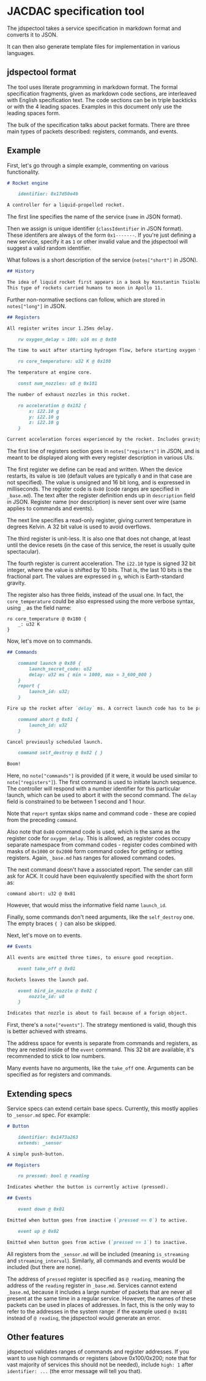 # JACDAC specification tool

The jdspectool takes a service specification in markdown format and converts it to JSON.

It can then also generate template files for implementation in various languages.

## jdspectool format

The tool uses literate programming in markdown format.
The formal specification fragments, given as markdown code sections, are interleaved with
English specification text.
The code sections can be in triple backticks or with the 4 leading spaces.
Examples in this document only use the leading spaces form.

The bulk of the specification talks about packet formats.
There are three main types of packets described: registers, commands, and events.

## Example

First, let's go through a simple example, commenting on various functionality.

```markdown
# Rocket engine

    identifier: 0x17d50e4b

A controller for a liquid-propelled rocket.
```

The first line specifies the name of the service (`name` in JSON format).

Then we assign is unique identifier (`classIdentifier` in JSON format).
These identifers are always of the form `0x1-------`.
If you're just defining a new service, specify it as `1` or other invalid value
and the jdspectool will suggest a valid random identifier.

What follows is a short description of the service (`notes["short"]` in JSON).

```markdown
## History

The idea of liquid rocket first appears in a book by Konstantin Tsiolkovsky.
This type of rockets carried humans to moon in Apollo 11.
```

Further non-normative sections can follow, which are stored in `notes["long"]` in JSON.

```markdown
## Registers

All register writes incur 1.25ms delay.

    rw oxygen_delay = 100: u16 ms @ 0x80

The time to wait after starting hydrogen flow, before starting oxygen flow.

    ro core_temperature: u32 K @ 0x180

The temperature at engine core.

    const num_nozzles: u8 @ 0x181

The number of exhaust nozzles in this rocket.

    ro acceleration @ 0x182 {
        x: i22.10 g
        y: i22.10 g
        z: i22.10 g
    }

Current acceleration forces experienced by the rocket. Includes gravity.
```

The first line of registers section goes in `notes["registers"]` in JSON,
and is meant to be displayed along with every register description in various UIs.

The first register we define can be read and written.
When the device restarts, its value is `100` (default values are
typically `0` and in that case are not specified).
The value is unsigned and 16 bit long, and is expressed in milliseconds.
The register code is `0x80` (code ranges are specified in `_base.md`).
The text after the register definition ends up in `description` field in JSON.
Register name (nor description) is never sent over wire (same applies to commands
and events).

The next line specifies a read-only register, giving current temperature in degrees Kelvin.
A 32 bit value is used to avoid overflows.

The third register is unit-less.
It is also one that does not change, at least until the device resets
(in the case of this service, the reset is usually quite spectacular).

The fourth register is current acceleration.
The `i22.10` type is signed 32 bit integer, where the value is shifted by 10 bits.
That is, the last 10 bits is the fractional part.
The values are expressed in `g`, which is Earth-standard gravity.

The register also has three fields, instead of the usual one.
In fact, the `core_temperature` could be also expressed using the more verbose syntax,
using `_` as the field name:

```
ro core_temperature @ 0x180 {
    _: u32 K
}
```

Now, let's move on to commands.

```markdown
## Commands

    command launch @ 0x80 {
        launch_secret_code: u32
        delay: u32 ms { min = 1000, max = 3_600_000 }
    }
    report {
        launch_id: u32;
    }

Fire up the rocket after `delay` ms. A correct launch code has to be provided.

    command abort @ 0x81 {
        launch_id: u32
    }

Cancel previously scheduled launch.

    command self_destroy @ 0x82 { }

Boom!
```

Here, no `note["commands"]` is provided (if it were, it would be used similar to `note["registers"]`).
The first command is used to initiate launch sequence.
The controller will respond with a number identifier for this particular launch, which
can be used to abort it with the second command.
The `delay` field is constrained to be between 1 second and 1 hour.

Note that `report` syntax skips name and command code - these are copied from the preceding
`command`.

Also note that `0x80` command code is used, which is the same as the register code for 
`oxygen_delay`.
This is allowed, as register codes occupy separate namespace from command codes -
register codes combined with masks of `0x1000` or `0x2000` form command codes
for getting or setting registers.
Again, `_base.md` has ranges for allowed command codes.

The next command doesn't have a associated report.
The sender can still ask for ACK.
It could have been equivalently specified with the short form as:

```
command abort: u32 @ 0x81
```

However, that would miss the informative field name `launch_id`.

Finally, some commands don't need arguments, like the `self_destroy` one.
The empty braces `{ }` can also be skipped.

Next, let's move on to events.

```markdown
## Events

All events are emitted three times, to ensure good reception.

    event take_off @ 0x01

Rockets leaves the launch pad.

    event bird_in_nozzle @ 0x02 {
        nozzle_id: u8
    }

Indicates that nozzle is about to fail because of a forign object.
```

First, there's a `note["events"]`.
The strategy mentioned is valid, though this is better achieved with streams.

The address space for events is separate from commands and registers, as they are nested
inside of the `event` command.
This 32 bit are available, it's recommended to stick to low numbers.

Many events have no arguments, like the `take_off` one.
Arguments can be specified as for registers and commands.

## Extending specs

Service specs can extend certain base specs.
Currently, this mostly applies to `_sensor.md` spec.
For example:

```markdown
# Button

    identifier: 0x1473a263
    extends: _sensor

A simple push-button.

## Registers

    ro pressed: bool @ reading

Indicates whether the button is currently active (pressed).

## Events

    event down @ 0x01

Emitted when button goes from inactive (`pressed == 0`) to active.

    event up @ 0x02

Emitted when button goes from active (`pressed == 1`) to inactive.
```

All registers from the `_sensor.md` will be included (meaning `is_streaming` and `streaming_interval`).
Similarly, all commands and events would be included (but there are none).

The address of `pressed` register is specified as `@ reading`, meaning the
address of the `reading` register in `_base.md`.
Services cannot extend `_base.md`, because it includes a large number of packets that are
never all present at the same time in a regular service.
However, the names of these packets can be used in places of addresses.
In fact, this is the only way to refer to the addresses in the system range:
if the example used `@ 0x101` instead of `@ reading`, the jdspectool would
generate an error.

## Other features

jdspectool validates ranges of commands and register addresses.
If you want to use high commands or registers (above 0x100/0x200; note that for vast majority
of services this should not be needed),
include `high: 1` after `identifier: ...` (the error message will tell you that).
